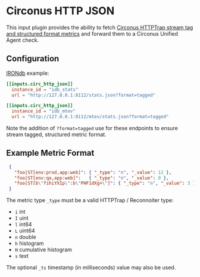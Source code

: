# Circonus HTTP JSON

This input plugin provides the ability to fetch [Circonus HTTPTrap stream tag and structured format metrics](https://docs.circonus.com/circonus/integrations/library/httptrap/#httptrap-json-format) and forward them to a Circonus Unified Agent check.

## Configuration

[IRONdb](https://docs.circonus.com/irondb/administration/monitoring/#json) example:

```toml
[[inputs.circ_http_json]]
  instance_id = "idb_stats"
  url = "http://127.0.0.1:8112/stats.json?format=tagged"

[[inputs.circ_http_json]]
  instance_id = "idb_mtev"
  url = "http://127.0.0.1:8112/mtev/stats.json?format=tagged"
```

Note the addition of `?format=tagged` use for these endpoints to ensure stream tagged, structured metric format.

## Example Metric Format

```json
 {
   "foo|ST[env:prod,app:web]": { "_type": "n", "_value": 12 },
   "foo|ST[env:qa,app:web]":   { "_type": "n", "_value": 0 },
   "foo|ST[b\"fihiYXIp\":b\"PHF1dXg+\"]": { "_type": "n", "_value": 3 }
 }
```

The metric type `_type` must be a valid HTTPTrap / Reconnoiter type:

* `i` int
* `I` uint
* `l` int64
* `L` uint64
* `n` double
* `h` histogram
* `H` cumulative histogram
* `s` text

The optional `_ts` timestamp (in milliseconds) value may also be used.
